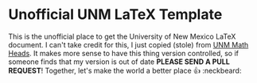 # Unofficial UNM LaTeX Template

This is the unofficial place to get the University of New Mexico LaTeX document. I can't take credit for this, I just copied (stole) from 
[UNM Math Heads](http://www.math.unm.edu/~gthesis/latex/). It makes more sense to have this thing version controlled, so if someone finds
that my version is out of date **PLEASE SEND A PULL REQUEST**! Together, let's make the world a better place :+1: :neckbeard:
